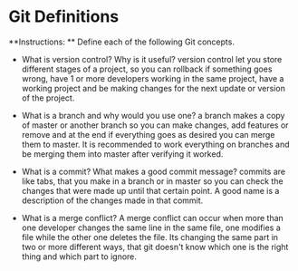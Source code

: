 # Git Definitions

**Instructions: ** Define each of the following Git concepts.

* What is version control?  Why is it useful?
version control let you store different stages of a project, so you can rollback
if something goes wrong, have 1 or more developers working in the same project,
have a working project and be making changes for the next update or version of
the project.

* What is a branch and why would you use one?
a branch makes a copy of master or another branch so you can make changes, add
features or remove and at the end if everything goes as desired you can merge
them to master. It is recommended to work everything on branches and be merging
them into master after verifying it worked.

* What is a commit? What makes a good commit message?
commits are like tabs, that you make in a branch or in master so you can check
the changes that were made up until that certain point. A good name is a
description of the changes made in that commit.

* What is a merge conflict?
A merge conflict can occur when more than one developer changes the same line in
the same file, one modifies a file while the other one deletes the file. Its
changing the same part in two or more different ways, that git doesn't know
which one is the right thing and which part to ignore.
